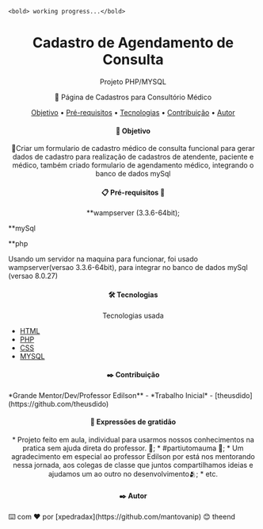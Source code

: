 
    <bold> working progress...</bold>

 <h1 align="center">Cadastro de Agendamento de Consulta</h1>

<p align="center">Projeto PHP/MYSQL</p>



<p align="center">🚀 Página de Cadastros para Consultório Médico</p>

<p align="center">
 <a href="#objetivo">Objetivo</a> •
 <a href="#Pré-requisitos">Pré-requisitos</a> •
 <a href="#tecnologias">Tecnologias</a> • 
 <a href="#contribuicao">Contribuição</a> • 
 <a href="#autor">Autor</a>
</p>



<h4 align="center">  🚀 Objetivo </h4>


<p align="center">🚀Criar um formulario de cadastro médico de consulta funcional para gerar dados de cadastro para realização de cadastros de atendente, paciente e médico, também criado formulario de agendamento médico, integrando o banco de dados mySql</p>



<h4 align="center"> 
📋 Pré-requisitos 🚧
</h4>


<p align="center" >**wampserver (3.3.6-64bit);

**mySql

**php

Usando um servidor na maquina para funcionar, 
foi usado wampserver(versao 3.3.6-64bit), para integrar no banco de dados mySql (versao 8.0.27)
</p>


<h4 align="center">  🛠️ Tecnologias </h4>

<p align="center">Tecnologias usada</p>

- [HTML](https://https://www.w3schools.com/html/default.asp)
- [PHP](https://https://https://www.w3schools.com/php/default.asp)
- [CSS](https://https://www.w3schools.com/css/css_intro.asp)
- [MYSQL](https://https://https://www.w3schools.com/sql/default.asp)

<h4 align="center"> 
✒️ Contribuição
</h4>
*Grande Mentor/Dev/Professor Edilson** - *Trabalho Inicial* - [theusdido](https://github.com/theusdido)

<h4 align="center"> 
 🎁 Expressões de gratidão
</h4>

<p align="center">
* Projeto feito em aula, individual para usarmos nossos conhecimentos na pratica sem ajuda direta do professor. 📢;
* #partiutomauma  🍺;
* Um agradecimento em especial ao professor Edilson por está nos mentorando nessa jornada, aos colegas de classe que juntos compartilhamos ideias
e ajudamos um ao outro no desenvolvimento🫂;
* etc.</p>


<h4 align="center"> 
✒️ Autor
</h4>
⌨️ com ❤️ por [xpedradax](https://github.com/mantovanip) 😊
theend
